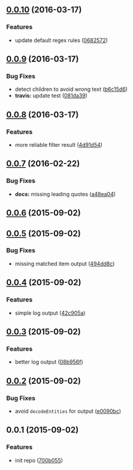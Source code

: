 <a name="0.0.10"></a>
## [0.0.10](https://github.com/sparanoid/grunt-leading-quotes/compare/v0.0.9...v0.0.10) (2016-03-17)


### Features

* update default regex rules ([0682572](https://github.com/sparanoid/grunt-leading-quotes/commit/0682572))



<a name="0.0.9"></a>
## [0.0.9](https://github.com/sparanoid/grunt-leading-quotes/compare/v0.0.8...v0.0.9) (2016-03-17)


### Bug Fixes

* detect children to avoid wrong text ([b6c15d6](https://github.com/sparanoid/grunt-leading-quotes/commit/b6c15d6))
* **travis:** update test ([081da39](https://github.com/sparanoid/grunt-leading-quotes/commit/081da39))



<a name="0.0.8"></a>
## [0.0.8](https://github.com/sparanoid/grunt-leading-quotes/compare/v0.0.7...v0.0.8) (2016-03-17)


### Features

* more reliable filter result ([4d91d54](https://github.com/sparanoid/grunt-leading-quotes/commit/4d91d54))



<a name="0.0.7"></a>
## [0.0.7](https://github.com/sparanoid/grunt-leading-quotes/compare/v0.0.6...v0.0.7) (2016-02-22)


### Bug Fixes

* **docs:** missing leading quotes ([a48ea04](https://github.com/sparanoid/grunt-leading-quotes/commit/a48ea04))



<a name="0.0.6"></a>
## [0.0.6](https://github.com/sparanoid/grunt-leading-quotes/compare/v0.0.5...v0.0.6) (2015-09-02)




<a name="0.0.5"></a>
## [0.0.5](https://github.com/sparanoid/grunt-leading-quotes/compare/v0.0.4...v0.0.5) (2015-09-02)


### Bug Fixes

* missing matched item output ([494dd8c](https://github.com/sparanoid/grunt-leading-quotes/commit/494dd8c))



<a name="0.0.4"></a>
## [0.0.4](https://github.com/sparanoid/grunt-leading-quotes/compare/v0.0.3...v0.0.4) (2015-09-02)


### Features

* simple log output ([42c905a](https://github.com/sparanoid/grunt-leading-quotes/commit/42c905a))



<a name="0.0.3"></a>
## [0.0.3](https://github.com/sparanoid/grunt-leading-quotes/compare/v0.0.2...v0.0.3) (2015-09-02)


### Features

* better log output ([08b956f](https://github.com/sparanoid/grunt-leading-quotes/commit/08b956f))



<a name="0.0.2"></a>
## [0.0.2](https://github.com/sparanoid/grunt-leading-quotes/compare/v0.0.1...v0.0.2) (2015-09-02)


### Bug Fixes

* avoid `decodeEntities` for output ([e0090bc](https://github.com/sparanoid/grunt-leading-quotes/commit/e0090bc))



<a name="0.0.1"></a>
## 0.0.1 (2015-09-02)


### Features

* init repo ([700b055](https://github.com/sparanoid/grunt-leading-quotes/commit/700b055))
